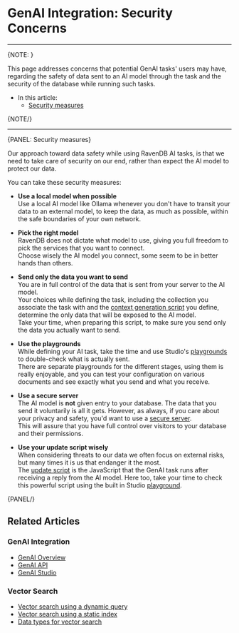 # GenAI Integration: Security Concerns
---

{NOTE: }

This page addresses concerns that potential GenAI tasks' users may have, 
regarding the safety of data sent to an AI model through the task and the 
security of the database while running such tasks.

* In this article:
    * [Security measures](../../ai-integration/gen-ai-integration/gen-ai-security-concerns#security-measures)
    
{NOTE/}

---

{PANEL: Security measures}

Our approach toward data safety while using RavenDB AI tasks, is that we need 
to take care of security on our end, rather than expect the AI model to protect 
our data.  

You can take these security measures:  

* **Use a local model when possible**  
  Use a local AI model like Ollama whenever you don't have to transit your data 
  to an external model, to keep the data, as much as possible, within the safe 
  boundaries of your own network.  

* **Pick the right model**  
  RavenDB does not dictate what model to use, giving you full freedom to pick 
  the services that you want to connect.  
  Choose wisely the AI model you connect, some seem to be in better hands than others.  

* **Send only the data you want to send**  
  You are in full control of the data that is sent from your server to the AI model.  
  Your choices while defining the task, including the collection you associate the 
  task with and the [context generation script](../../ai-integration/gen-ai-integration/gen-ai-studio#generate-context-objects) 
  you define, determine the only data that will be exposed to the AI model.  
  Take your time, when preparing this script, to make sure you send only the 
  data you actually want to send.  

* **Use the playgrounds**  
  While defining your AI task, take the time and use Studio's 
  [playgrounds](../../ai-integration/gen-ai-integration/gen-ai-studio#generate-context-objects-playground) 
  to double-check what is actually sent.  
  There are separate playgrounds for the different stages, using them is 
  really enjoyable, and you can test your configuration on various documents 
  and see exactly what you send and what you receive.  

* **Use a secure server**  
  The AI model is **not** given entry to your database. The data that you send it 
  voluntarily is all it gets. However, as always, if you care about your privacy 
  and safety, you'd want to use a [secure server](../../start/installation/setup-wizard#select-setup-mode).  
  This will assure that you have full control over visitors to your database and 
  their permissions.

* **Use your update script wisely**  
  When considering threats to our data we often focus on external risks, 
  but many times it is us that endanger it the most.  
  The [update script](../../ai-integration/gen-ai-integration/gen-ai-studio#provide-update-script) 
  is the JavaScript that the GenAI task runs after receiving a reply from 
  the AI model. Here too, take your time to check this powerful script 
  using the built in Studio [playground](../../ai-integration/gen-ai-integration/gen-ai-studio#provide-update-script-playground).  

{PANEL/}

## Related Articles

### GenAI Integration

- [GenAI Overview](../../ai-integration/gen-ai-integration/gen-ai-overview)
- [GenAI API](../../ai-integration/gen-ai-integration/gen-ai-api)  
- [GenAI Studio](../../ai-integration/gen-ai-integration/gen-ai-studio)

### Vector Search

- [Vector search using a dynamic query](../../ai-integration/vector-search/vector-search-using-dynamic-query.markdown)
- [Vector search using a static index](../../ai-integration/vector-search/vector-search-using-static-index.markdown)
- [Data types for vector search](../../ai-integration/vector-search/data-types-for-vector-search)
